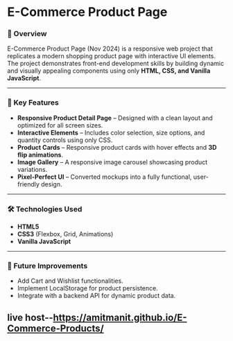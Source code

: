 
# E-Commerce Product Page

### 📌 Overview

E-Commerce Product Page (Nov 2024) is a responsive web project that replicates a modern shopping product page with interactive UI elements. The project demonstrates front-end development skills by building dynamic and visually appealing components using only **HTML, CSS, and Vanilla JavaScript**.

---

### 🚀 Key Features

* **Responsive Product Detail Page** – Designed with a clean layout and optimized for all screen sizes.
* **Interactive Elements** – Includes color selection, size options, and quantity controls using only CSS.
* **Product Cards** – Responsive product cards with hover effects and **3D flip animations**.
* **Image Gallery** – A responsive image carousel showcasing product variations.
* **Pixel-Perfect UI** – Converted mockups into a fully functional, user-friendly design.

---

### 🛠️ Technologies Used

* **HTML5**
* **CSS3** (Flexbox, Grid, Animations)
* **Vanilla JavaScript**

---

### 📂 Future Improvements

* Add Cart and Wishlist functionalities.
* Implement LocalStorage for product persistence.
* Integrate with a backend API for dynamic product data.


live host--https://amitmanit.github.io/E-Commerce-Products/
-----
